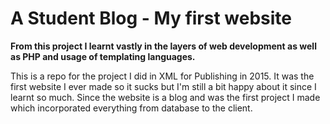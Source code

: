 # A Student Blog - My first website

**From this project I learnt vastly in the layers of web development as well as PHP and usage of templating languages.**

This is a repo for the project I did in XML for Publishing in 2015. It was the first website I ever made so it sucks but I'm still a bit happy about it since I learnt so much. Since the website is a blog and was the first project I made which incorporated everything from database to the client. 
